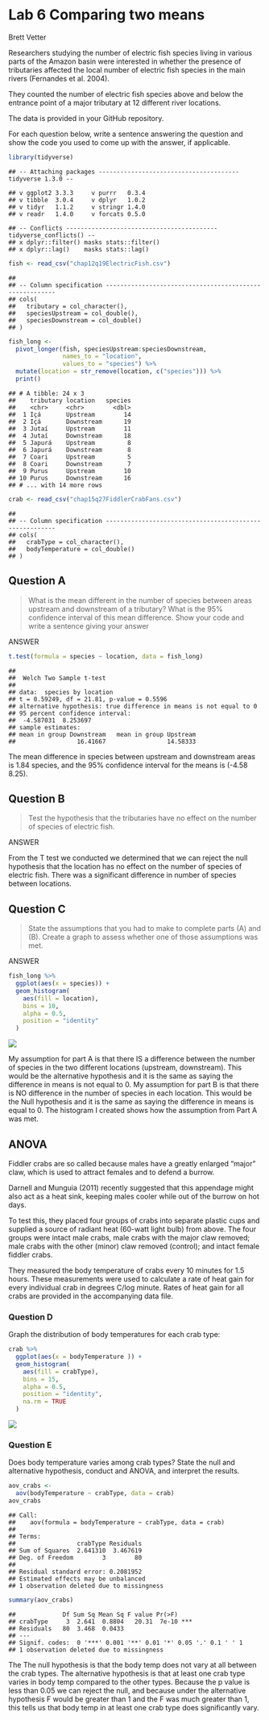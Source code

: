 Lab 6 Comparing two means
================
Brett Vetter

Researchers studying the number of electric fish species living in
various parts of the Amazon basin were interested in whether the
presence of tributaries affected the local number of electric fish
species in the main rivers (Fernandes et al. 2004).

They counted the number of electric fish species above and below the
entrance point of a major tributary at 12 different river locations.

The data is provided in your GitHub repository.

For each question below, write a sentence answering the question and
show the code you used to come up with the answer, if applicable.

``` r
library(tidyverse)
```

    ## -- Attaching packages --------------------------------------- tidyverse 1.3.0 --

    ## v ggplot2 3.3.3     v purrr   0.3.4
    ## v tibble  3.0.4     v dplyr   1.0.2
    ## v tidyr   1.1.2     v stringr 1.4.0
    ## v readr   1.4.0     v forcats 0.5.0

    ## -- Conflicts ------------------------------------------ tidyverse_conflicts() --
    ## x dplyr::filter() masks stats::filter()
    ## x dplyr::lag()    masks stats::lag()

``` r
fish <- read_csv("chap12q19ElectricFish.csv")
```

    ## 
    ## -- Column specification --------------------------------------------------------
    ## cols(
    ##   tributary = col_character(),
    ##   speciesUpstream = col_double(),
    ##   speciesDownstream = col_double()
    ## )

``` r
fish_long <-
  pivot_longer(fish, speciesUpstream:speciesDownstream,
               names_to = "location",
               values_to = "species") %>%
  mutate(location = str_remove(location, c("species"))) %>%
  print()
```

    ## # A tibble: 24 x 3
    ##    tributary location   species
    ##    <chr>     <chr>        <dbl>
    ##  1 Içá       Upstream        14
    ##  2 Içá       Downstream      19
    ##  3 Jutaí     Upstream        11
    ##  4 Jutaí     Downstream      18
    ##  5 Japurá    Upstream         8
    ##  6 Japurá    Downstream       8
    ##  7 Coari     Upstream         5
    ##  8 Coari     Downstream       7
    ##  9 Purus     Upstream        10
    ## 10 Purus     Downstream      16
    ## # ... with 14 more rows

``` r
crab <- read_csv("chap15q27FiddlerCrabFans.csv")
```

    ## 
    ## -- Column specification --------------------------------------------------------
    ## cols(
    ##   crabType = col_character(),
    ##   bodyTemperature = col_double()
    ## )

## Question A

> What is the mean different in the number of species between areas
> upstream and downstream of a tributary? What is the 95% confidence
> interval of this mean difference. Show your code and write a sentence
> giving your answer

ANSWER

``` r
t.test(formula = species ~ location, data = fish_long)
```

    ## 
    ##  Welch Two Sample t-test
    ## 
    ## data:  species by location
    ## t = 0.59249, df = 21.81, p-value = 0.5596
    ## alternative hypothesis: true difference in means is not equal to 0
    ## 95 percent confidence interval:
    ##  -4.587031  8.253697
    ## sample estimates:
    ## mean in group Downstream   mean in group Upstream 
    ##                 16.41667                 14.58333

The mean difference in species between upstream and downstream areas is
1.84 species, and the 95% confidence interval for the means is (-4.58
8.25).

## Question B

> Test the hypothesis that the tributaries have no effect on the number
> of species of electric fish.

ANSWER

From the T test we conducted we determined that we can reject the null
hypothesis that the location has no effect on the number of species of
electric fish. There was a significant difference in number of species
between locations.

## Question C

> State the assumptions that you had to make to complete parts (A) and
> (B). Create a graph to assess whether one of those assumptions was
> met.

ANSWER

``` r
fish_long %>% 
  ggplot(aes(x = species)) +
  geom_histogram(
    aes(fill = location), 
    bins = 10, 
    alpha = 0.5, 
    position = "identity"
  ) 
```

![](README_files/figure-gfm/unnamed-chunk-3-1.png)<!-- -->

My assumption for part A is that there IS a difference between the
number of species in the two different locations (upstream, downstream).
This would be the alternative hypothesis and it is the same as saying
the difference in means is not equal to 0. My assumption for part B is
that there is NO difference in the number of species in each location.
This would be the Null hypothesis and it is the same as saying the
difference in means is equal to 0. The histogram I created shows how the
assumption from Part A was met.

## ANOVA

Fiddler crabs are so called because males have a greatly enlarged
“major” claw, which is used to attract females and to defend a
burrow.

Darnell and Munguia (2011) recently suggested that this appendage might
also act as a heat sink, keeping males cooler while out of the burrow on
hot days.

To test this, they placed four groups of crabs into separate plastic
cups and supplied a source of radiant heat (60-watt light bulb) from
above. The four groups were intact male crabs, male crabs with the major
claw removed; male crabs with the other (minor) claw removed (control);
and intact female fiddler crabs.

They measured the body temperature of crabs every 10 minutes for 1.5
hours. These measurements were used to calculate a rate of heat gain for
every individual crab in degrees C/log minute. Rates of heat gain for
all crabs are provided in the accompanying data file.

### Question D

Graph the distribution of body temperatures for each crab type:

``` r
crab %>% 
  ggplot(aes(x = bodyTemperature )) +
  geom_histogram(
    aes(fill = crabType), 
    bins = 15, 
    alpha = 0.5, 
    position = "identity",
    na.rm = TRUE
  ) 
```

![](README_files/figure-gfm/unnamed-chunk-4-1.png)<!-- -->

### Question E

Does body temperature varies among crab types? State the null and
alternative hypothesis, conduct and ANOVA, and interpret the results.

``` r
aov_crabs <-
  aov(bodyTemperature ~ crabType, data = crab)
aov_crabs 
```

    ## Call:
    ##    aov(formula = bodyTemperature ~ crabType, data = crab)
    ## 
    ## Terms:
    ##                 crabType Residuals
    ## Sum of Squares  2.641310  3.467619
    ## Deg. of Freedom        3        80
    ## 
    ## Residual standard error: 0.2081952
    ## Estimated effects may be unbalanced
    ## 1 observation deleted due to missingness

``` r
summary(aov_crabs)
```

    ##             Df Sum Sq Mean Sq F value Pr(>F)    
    ## crabType     3  2.641  0.8804   20.31  7e-10 ***
    ## Residuals   80  3.468  0.0433                   
    ## ---
    ## Signif. codes:  0 '***' 0.001 '**' 0.01 '*' 0.05 '.' 0.1 ' ' 1
    ## 1 observation deleted due to missingness

The The null hypothesis is that the body temp does not vary at all
between the crab types. The alternative hypothesis is that at least one
crab type varies in body temp compared to the other types. Because the p
value is less than 0.05 we can reject the null, and because under the
alternative hypothesis F would be greater than 1 and the F was much
greater than 1, this tells us that body temp in at least one crab type
does significantly vary.
